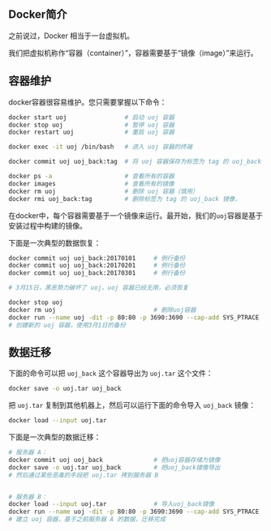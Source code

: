 
## Docker简介

之前说过，Docker 相当于一台虚拟机。

我们把虚拟机称作“容器（container）”，容器需要基于“镜像（image）”来运行。



## 容器维护

docker容器很容易维护。您只需要掌握以下命令：

```bash
docker start uoj                # 启动 uoj 容器
docker stop uoj                 # 暂停 uoj 容器
docker restart uoj              # 重启 uoj 容器

docker exec -it uoj /bin/bash   # 进入 uoj 容器的终端

docker commit uoj uoj_back:tag  # 将 uoj 容器保存为标签为 tag 的 uoj_back 镜像

docker ps -a                    # 查看所有的容器
docker images                   # 查看所有的镜像
docker rm uoj                   # 删除 uoj 容器（慎用）
docker rmi uoj_back:tag         # 删除标签为 tag 的 uoj_back 镜像，
```

在docker中，每个容器需要基于一个镜像来运行。最开始，我们的`uoj`容器是基于安装过程中构建的镜像。

下面是一次典型的数据恢复：

```bash
docker commit uoj uoj_back:20170101     # 例行备份
docker commit uoj uoj_back:20170201     # 例行备份
docker commit uoj uoj_back:20170301     # 例行备份

# 3月15日，黑恶势力破坏了 uoj，uoj 容器已经无用，必须恢复

docker stop uoj
docker rm uoj                           # 删除uoj容器
docker run --name uoj -dit -p 80:80 -p 3690:3690 --cap-add SYS_PTRACE  uoj_back:20170301
# 创建新的 uoj 容器，使用3月1日的备份
```

## 数据迁移

下面的命令可以把 `uoj_back` 这个容器导出为 `uoj.tar` 这个文件：
```bash
docker save -o uoj.tar uoj_back
```
把 `uoj.tar` 复制到其他机器上，然后可以运行下面的命令导入 `uoj_back` 镜像：
```bash
docker load --input uoj.tar
```

下面是一次典型的数据迁移：
```bash
# 服务器 A：
docker commit uoj uoj_back              # 把uoj容器存储为镜像
docker save -o uoj.tar uoj_back         # 把uoj_back镜像导出
# 然后通过某些恶毒的手段把 uoj.tar 拷到服务器 B


# 服务器 B：
docker load --input uoj.tar             # 导入uoj_back镜像
docker run --name uoj -dit -p 80:80 -p 3690:3690 --cap-add SYS_PTRACE  uoj_back
# 建立 uoj 容器，基于之前服务器 A 的数据，迁移完成
```
